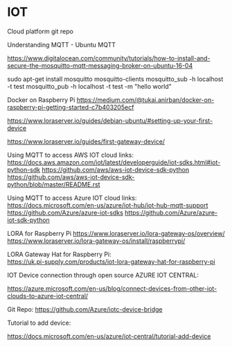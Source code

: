 # IOT
Cloud platform git repo 


Understanding MQTT - Ubuntu 
MQTT

https://www.digitalocean.com/community/tutorials/how-to-install-and-secure-the-mosquitto-mqtt-messaging-broker-on-ubuntu-16-04

sudo apt-get install mosquitto mosquitto-clients
mosquitto_sub -h localhost -t test
mosquitto_pub -h localhost -t test -m "hello world"


Docker on Raspberry Pi
https://medium.com/@tukai.anirban/docker-on-raspberry-pi-getting-started-c7b403205ecf

https://www.loraserver.io/guides/debian-ubuntu/#setting-up-your-first-device

https://www.loraserver.io/guides/first-gateway-device/


Using MQTT to access AWS IOT cloud links:
	https://docs.aws.amazon.com/iot/latest/developerguide/iot-sdks.html#iot-python-sdk
	https://github.com/aws/aws-iot-device-sdk-python
	https://github.com/aws/aws-iot-device-sdk-python/blob/master/README.rst


Using MQTT to access Azure IOT cloud links:
	https://docs.microsoft.com/en-us/azure/iot-hub/iot-hub-mqtt-support
	https://github.com/Azure/azure-iot-sdks
	https://github.com/Azure/azure-iot-sdk-python


LORA for Raspberry Pi
	https://www.loraserver.io/lora-gateway-os/overview/
	https://www.loraserver.io/lora-gateway-os/install/raspberrypi/

LORA Gateway Hat for Raspberry Pi:   
https://uk.pi-supply.com/products/iot-lora-gateway-hat-for-raspberry-pi



IOT Device connection through open source AZURE IOT CENTRAL:

https://azure.microsoft.com/en-us/blog/connect-devices-from-other-iot-clouds-to-azure-iot-central/

Git Repo: https://github.com/Azure/iotc-device-bridge


Tutorial to add device:

https://docs.microsoft.com/en-us/azure/iot-central/tutorial-add-device

